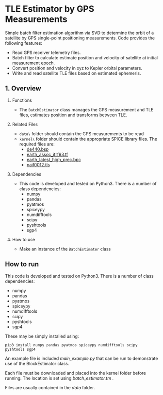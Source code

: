 TLE Estimator by GPS Measurements
=================================

Simple batch filter estimation algorithm via SVD to determine the orbit of a satellite by GPS single-point positioning measurements.
Code provides the following features:
* Read GPS receiver telemetry files.
* Batch filter to calculate estimate position and velocity of satellite at initial measurement epoch.
* Convert position and velocity in xyz to Kepler orbital parameters.
* Write and read satellite TLE files based on estimated ephemeris.

## 1. Overview

1. Functions
    - The `BatchEstimator` class manages the GPS measurement and TLE files, estimates position and transforms between TLE.
	
2. Related Files
    - `data\` folder should contain the GPS measurements to be read
    - `kernel\` folder should contain the appropriate SPICE library files. The required files are:
       - [de440.bsp](https://naif.jpl.nasa.gov/pub/naif/generic_kernels/spk/planets/)
       - [earth_assoc_itrf93.tf](https://naif.jpl.nasa.gov/pub/naif/generic_kernels/fk/planets/)
       - [earth_latest_high_prec.bpc](https://naif.jpl.nasa.gov/pub/naif/generic_kernels/pck/)
       - [naif0012.tls](https://naif.jpl.nasa.gov/pub/naif/generic_kernels/lsk/)

3. Dependencies
    - This code is developed and tested on Python3. There is a number of class dependencies:
       - numpy
        - pandas
        - pyatmos
        - spiceypy
        - numdifftools
        - scipy
        - pyshtools
        - sgp4

4. How to use
    - Make an instance of the `BatchEstimator` class 

How to run
----------

This code is developed and tested on Python3. There is a number of class dependencies:
* numpy
* pandas
* pyatmos
* spiceypy
* numdifftools
* scipy
* pyshtools
* sgp4

These may be simply installed using:

`pip3 install numpy pandas pyatmos spiceypy numdifftools scipy pyshtools sgp4`

An example file is included  _main_example.py_  that can be run to demonstrate use of the BlockEstimator class.



Each file must be downloaded and placed into the kernel folder before running. The location is set using  _batch_estimator.tm_ .

Files are usually contained in the  _data_  folder.